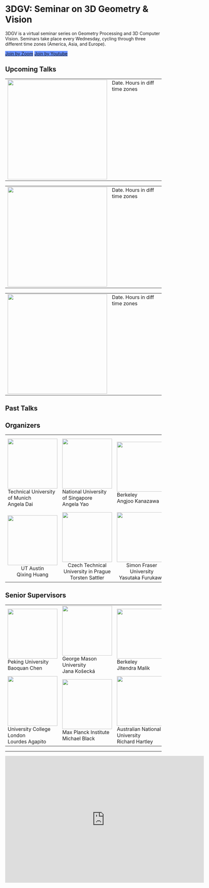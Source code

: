 <br>
<h1>3DGV: Seminar on 3D Geometry & Vision</h1>
3DGV is a virtual seminar series on Geometry Processing and 3D Computer Vision. Seminars take place every Wednesday, cycling through three different time zones (America, Asia, and Europe).

<a href="join_by_zoom.html" class="button2" style="background-color:#668fff;">Join by Zoom</a>
<a href="join_by_youtube.html" class="button2" style="background-color:#668fff;">Join by Youtube</a>

<h2>Upcoming Talks</h2>
<table>
  <tbody>
    <tr>
      <td valign="top"><img src="thumbnail.jpg" width="320"/></td>
      <td valign="top">Date. Hours in diff time zones</td>
    </tr>
  </tbody>
</table>

<table>
  <tbody>
    <tr valign="top">
      <td><img src="thumbnail.jpg" width="320"/></td>
      <td>Date. Hours in diff time zones</td>
    </tr>
  </tbody>
</table>

<table>
  <tbody>
    <tr valign="top">
      <td><img src="thumbnail.jpg" width="320"/></td>
      <td>Date. Hours in diff time zones</td>
    </tr>
  </tbody>
</table>

<h2>Past Talks</h2>

<h2>Organizers</h2>
<table>
  <tbody>
    <tr>
      <td><img src="https://www2.cs.sfu.ca/~furukawa/newimages/furukawa5.jpg" width="160"/><br>Technical University of Munich<br>Angela Dai</td>
      <td><img src="https://www2.cs.sfu.ca/~furukawa/newimages/furukawa5.jpg" width="160"/><br>National University of Singapore<br>Angela Yao</td>
      <td><img src="https://www2.cs.sfu.ca/~furukawa/newimages/furukawa5.jpg" width="160"/><br>Berkeley<br>Angjoo Kanazawa</td>
      <td><img src="https://www2.cs.sfu.ca/~furukawa/newimages/furukawa5.jpg" width="160"/><br>University of Science and Technology of China<br>Juyong Zhang</td>
    </tr>
    <tr align="center">
      <td><img src="https://www2.cs.sfu.ca/~furukawa/newimages/furukawa5.jpg" width="160"/><br>UT Austin<br>Qixing Huang</td>
      <td><img src="https://www2.cs.sfu.ca/~furukawa/newimages/furukawa5.jpg" width="160"/><br>Czech Technical University in Prague<br>Torsten Sattler</td>
      <td><img src="https://www2.cs.sfu.ca/~furukawa/newimages/furukawa5.jpg" width="160"/><br>Simon Fraser University<br>Yasutaka Furukawa</td>
    </tr>
  </tbody>
</table>        

<h2>Senior Supervisors</h2>
<table>
  <tbody>
    <tr>
      <td><img src="https://www2.cs.sfu.ca/~furukawa/newimages/furukawa5.jpg" width="160"/><br>Peking University<br>Baoquan Chen</td>
      <td><img src="https://www2.cs.sfu.ca/~furukawa/newimages/furukawa5.jpg" width="160"/><br>George Mason University<br>Jana Košecká</td>
      <td><img src="https://www2.cs.sfu.ca/~furukawa/newimages/furukawa5.jpg" width="160"/><br>Berkeley<br>Jitendra Malik</td>
      <td><img src="https://www2.cs.sfu.ca/~furukawa/newimages/furukawa5.jpg" width="160"/><br>Stanford<br>Leo Guibas</td>
    </tr>
    <tr>
      <td><img src="https://www2.cs.sfu.ca/~furukawa/newimages/furukawa5.jpg" width="160"/><br>University College London<br>Lourdes Agapito</td>
      <td><img src="https://www2.cs.sfu.ca/~furukawa/newimages/furukawa5.jpg" width="160"/><br>Max Planck Institute<br>Michael Black</td>
      <td><img src="https://www2.cs.sfu.ca/~furukawa/newimages/furukawa5.jpg" width="160"/><br>Australian National University<br>Richard Hartley</td>
    </tr>
  </tbody>
</table>

<hr>

<iframe src="https://docs.google.com/forms/d/e/1FAIpQLScaSLm3y0prj-PRM5htvsZ3R-6fUuTI3acBwAjSB0VisdzMFQ/viewform?embedded=true" width="640" height="407" frameborder="0" marginheight="0" marginwidth="0">Loading…</iframe>
